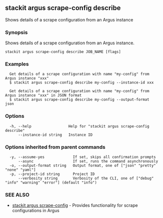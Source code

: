 ## stackit argus scrape-config describe

Shows details of a scrape configuration from an Argus instance

### Synopsis

Shows details of a scrape configuration from an Argus instance.

```
stackit argus scrape-config describe JOB_NAME [flags]
```

### Examples

```
  Get details of a scrape configuration with name "my-config" from Argus instance "xxx"
  $ stackit argus scrape-config describe my-config --instance-id xxx

  Get details of a scrape configuration with name "my-config" from Argus instance "xxx" in JSON format
  $ stackit argus scrape-config describe my-config --output-format json
```

### Options

```
  -h, --help                 Help for "stackit argus scrape-config describe"
      --instance-id string   Instance ID
```

### Options inherited from parent commands

```
  -y, --assume-yes             If set, skips all confirmation prompts
      --async                  If set, runs the command asynchronously
  -o, --output-format string   Output format, one of ["json" "pretty" "none" "yaml"]
  -p, --project-id string      Project ID
      --verbosity string       Verbosity of the CLI, one of ["debug" "info" "warning" "error"] (default "info")
```

### SEE ALSO

* [stackit argus scrape-config](./stackit_argus_scrape-config.md)	 - Provides functionality for scrape configurations in Argus

